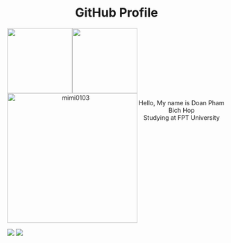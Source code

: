 <h1 align="center">
  GitHub Profile
</h1>

<div align="center">
  <div style="display: flex;">
    <img src="https://i.pinimg.com/originals/71/21/d5/7121d581f292b50843cd7f70d91dd9ef.gif" alt="" width="150" />
<img src="https://2.bp.blogspot.com/-uOs8j_C9RE4/XdnRtuNN_pI/AAAAAAAVAAQ/570wOOuVKF8F7200Px56Jfke6tpZC_zFQCNcBGAsYHQ/s1600/AW4094862_01.gif" alt="" width="150" />
  </div>
</div>

<div align="center">
<div style="display: flex;">
  <img align=top src="[https://scontent.fsgn2-6.fna.fbcdn.net/v/t39.30808-6/305916243_3311254382444352_6378669069954353788_n.jpg?_nc_cat=100&ccb=1-7&_nc_sid=8bfeb9&_nc_ohc=LIVYBxHjt70AX-vkOD5&_nc_ht=scontent.fsgn2-6.fna&oh=00_AT8du-KtDWf0Vf5Njcb4FHQlm2jroKqjIW2-oZ7Sp8Zvzg&oe=63207C33](https://www.facebook.com/photo.php?fbid=3458344791068643&set=pb.100006794674479.-2207520000.&type=3)" alt="mimi0103" width="300" />
<p>Hello, My name is Doan Pham Bich Hop <br /> Studying at FPT University</p>
<br />
</div>
</div>

[![](https://img.shields.io/badge/Facebook-MiMi-%231877F2)](https://www.facebook.com/mimie0103)
[![](https://img.shields.io/badge/Gmail-hopdoan.work%40gmail.com-red)](mailto:hopdoan.work@gmail.com)
